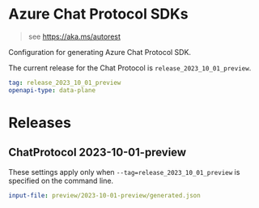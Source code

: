 # Azure Chat Protocol SDKs

> see https://aka.ms/autorest

Configuration for generating Azure Chat Protocol SDK.

The current release for the Chat Protocol is `release_2023_10_01_preview`.

``` yaml
tag: release_2023_10_01_preview
openapi-type: data-plane
```

# Releases

## ChatProtocol 2023-10-01-preview
These settings apply only when `--tag=release_2023_10_01_preview` is specified on the command line.

``` yaml $(tag) == 'release_2023_10_01_preview'
input-file: preview/2023-10-01-preview/generated.json
```
